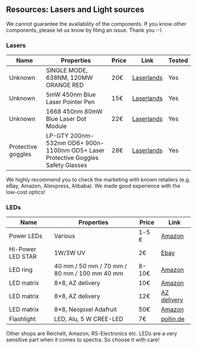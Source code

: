 ## Resources: Lasers and Light sources

We cannot guarantee the availability of the components. If you know other components, please let us know by filing an issue. Thank you :-)

### Lasers
|  Name | Properties  |  Price | Link  | Tested |
|---|---|---|---|---|
|  Unknown | SINGLE MODE, 638NM, 120MW ORANGE RED  | 20€  | [Laserlands](https://www.laserlands.net/)  | Yes |
Unknown | 5mW 450nm Blue Laser Pointer Pen | 15€ | [Laserlands](https://www.laserlands.net/11040037.html) | Yes
Unknown | 1668 450nm 80mW Blue Laser Dot Module | 22€ | [Laserlands](https://www.laserlands.net/diode-laser-module/445-473nm-blue/11041055.html) | Yes
Protective goggles | LP-GTY 200nm-532nm OD6+ 900n-1100nm OD5+ Laser Protective Goggles Safety Glasses | 28€| [Laserlands](https://www.laserlands.net/protection/laser-glasses/laserland/200nm-532nm-od6-900n-1100nm-od5-laser-protective-goggles-safety-glasses.html) | Yes


We highly recommend you to check the marketing with known retailers (e.g. eBay, Amazon, Aliexpress, Alibaba). We made good experience with the low-cost optics!

### LEDs
|  Name | Properties  |  Price | Link  |
|---|---|---|---|
| Power LEDs  |  Various |  1-5 € | [Amazon](https://www.amazon.de/Haobase-5Stk-Power-weiss-Licht/dp/B01EW79IPY/ref=sr_1_1?ie=UTF8&qid=1542894544&sr=8-1&keywords=power+led+star)  |
Hi-Power LED STAR | 1W/3W UV | 2€ | [Ebay](https://www.ebay.de/itm/Hi-Power-LED-1W-3W-UV-STAR-Ultraviolet-/131326525056?var=) | Yes
LED ring | 40 mm / 50 mm / 70 mm / 80 mm / 100 mm 40 mm | 8-10€ |[Amazon](https://www.amazon.de/dp/B07ML3PTYS/ref=pe_3044161_185740101_TE_item)
LED matrix | 8×8, AZ delivery | 10€ | [Amazon](https://www.amazon.de/AZDelivery-Matrix-CJMCU-8-Arduino-Raspberry/dp/B078HYP681/ref=sr_1_2?__mk_de_DE=%C3%85M%C3%85%C5%BD%C3%95%C3%91&keywords=neopixel+matrix&qid=1565008576&s=gateway&sr=8-2) | Yes
LED matrix | 8×8, AZ delivery | 12€ | [AZ delivery](https://www.az-delivery.de/products/u-64-led-panel?ls=de) | Yes
LED matrix | 8×8, Neopixel Adafruit | 50€ | [Amazon](https://www.amazon.de/Adafruit-NeoPixel-NeoMatrix-8x8-64-Matrix/dp/B00FA9JDEU) | Yes
Flashlight |LED, Alu, 5 W CREE-LED | 7€ | [pollin.de](https://www.pollin.de/p/led-taschenlampe-alu-5-w-cree-led-864151) | Yes

Other shops are Reichelt, Amazon, RS-Electronics etc. LEDs are a very sensitive part when it comes to spectra. So choose it with care!
